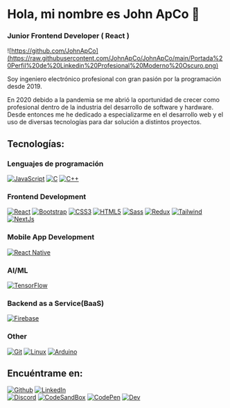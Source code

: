 # Hola, mi nombre es John ApCo 👋

### Junior Frontend Developer ( React )

![https://github.com/JohnApCo](https://raw.githubusercontent.com/JohnApCo/JohnApCo/main/Portada%20Perfil%20de%20Linkedin%20Profesional%20Moderno%20Oscuro.png)

Soy ingeniero electrónico profesional con gran pasión por la programación desde 2019.

En 2020 debido a la pandemia se me abrió la oportunidad de crecer como profesional dentro de la industria del desarrollo de software y hardware.
Desde entonces me he dedicado a especializarme en el desarrollo web y el uso de diversas tecnologías para dar solución a distintos proyectos.

## Tecnologías:

### Lenguajes de programación

[![JavaScript](https://img.shields.io/badge/JavaScript-F7DF1E?style=for-the-badge&logo=javascript&logoColor=white&labelColor=101010)]()
[![C](https://img.shields.io/badge/C-00599C?style=for-the-badge&logo=C&logoColor=white&labelColor=101010)]()
[![C++](https://img.shields.io/badge/C++-00599C?style=for-the-badge&logo=cplusplus&logoColor=white&labelColor=101010)]()

### Frontend Development

[![React](https://img.shields.io/badge/REACT-61DBFB?style=for-the-badge&logo=react&logoColor=white&labelColor=101010)]()
[![Bootstrap](https://img.shields.io/badge/Bootstrap-7952B3?style=for-the-badge&logo=Bootstrap&logoColor=white&labelColor=101010)]()
[![CSS3](https://img.shields.io/badge/css3-1572B6?style=for-the-badge&logo=CSS3&logoColor=white&labelColor=101010)]()
[![HTML5](https://img.shields.io/badge/html-E34F26?style=for-the-badge&logo=HTML5&logoColor=white&labelColor=101010)]()
[![Sass](https://img.shields.io/badge/sass-CC6699?style=for-the-badge&logo=Sass&logoColor=white&labelColor=101010)]()
[![Redux](https://img.shields.io/badge/redux-764ABC?style=for-the-badge&logo=Redux&logoColor=white&labelColor=101010)]()
[![Tailwind](https://img.shields.io/badge/tailwind-06B6D4?style=for-the-badge&logo=tailwindcss&logoColor=white&labelColor=101010)]()
[![NextJs](https://img.shields.io/badge/Nextjs-000000?style=for-the-badge&logo=nextdotjs&logoColor=white&labelColor=101010)]()

### Mobile App Development

[![React Native](https://img.shields.io/badge/REACT_NATIVE-61DBFB?style=for-the-badge&logo=react&logoColor=white&labelColor=101010)]()

### AI/ML

[![TensorFlow](https://img.shields.io/badge/tensorflow-FF6F00?style=for-the-badge&logo=TensorFlow&logoColor=white&labelColor=101010)]()

### Backend as a Service(BaaS)

[![Firebase](https://img.shields.io/badge/firebase-FFCA28?style=for-the-badge&logo=Firebase&logoColor=white&labelColor=101010)]()

### Other

[![Git](https://img.shields.io/badge/git-F05032?style=for-the-badge&logo=Git&logoColor=white&labelColor=101010)]()
[![Linux](https://img.shields.io/badge/Linux-FCC624?style=for-the-badge&logo=Linux&logoColor=white&labelColor=101010)]()
[![Arduino](https://img.shields.io/badge/Arduino-00979D?style=for-the-badge&logo=Arduino&logoColor=white&labelColor=101010)]()

## Encuéntrame en:

[![Github](https://img.shields.io/badge/Github-JohnApCo-181717?style=for-the-badge&logo=Github&logoColor=white&labelColor=101010)](https://github.com/JohnApCo)
[![LinkedIn](https://img.shields.io/badge/LinkedIn-JohnApCo-0077B5?style=for-the-badge&logo=linkedin&logoColor=white&labelColor=101010)](https://www.linkedin.com/in/johnapco/)</br>
[![Discord](https://img.shields.io/badge/Discord-johnapco-5865F2?style=for-the-badge&logo=discord&logoColor=white&labelColor=101010)](https://github.com/JohnApCo)
[![CodeSandBox](https://img.shields.io/badge/Codesandbox-JohnApCo-151515?style=for-the-badge&logo=Codesandbox&logoColor=white&labelColor=101010)](https://codesandbox.io/u/JohnApCo)
[![CodePen](https://img.shields.io/badge/Codepen-@johnapco-000000?style=for-the-badge&logo=Codepen&logoColor=white&labelColor=101010)](https://codepen.io/JohnApCo)
[![Dev](https://img.shields.io/badge/Dev-JohnApCo-0A0A0A?style=for-the-badge&logo=DevDotTo&logoColor=white&labelColor=101010)](https://dev.to/johnapco)
